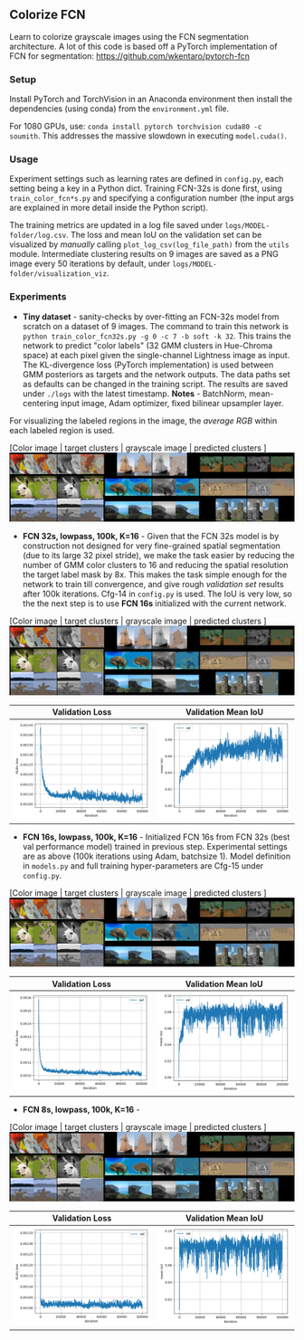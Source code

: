 ## Colorize FCN

Learn to colorize grayscale images using the FCN segmentation architecture. 
A lot of this code is based off a PyTorch implementation of FCN for segmentation: https://github.com/wkentaro/pytorch-fcn

### Setup

Install PyTorch and TorchVision in an Anaconda environment then install the dependencies (using conda) from the `environment.yml` file.

For 1080 GPUs, use: `conda install pytorch torchvision cuda80 -c soumith`.
This addresses the massive slowdown in executing `model.cuda()`.

### Usage

Experiment settings such as learning rates are defined in `config.py`, each setting being a key in a Python dict. Training FCN-32s is done first, using `train_color_fcn*s.py` and specifying a configuration number (the input args are explained in more detail inside the Python script).

The training metrics are updated in a log file saved under `logs/MODEL-folder/log.csv`. The loss and mean IoU on the validation set can be visualized by _manually_ calling `plot_log_csv(log_file_path)` from the `utils` module. Intermediate clustering results on 9 images are saved as a PNG image every 50 iterations by default, under `logs/MODEL-folder/visualization_viz`. 


### Experiments

* **Tiny dataset** - sanity-checks by over-fitting an FCN-32s model from scratch on a dataset of 9 images. The command to train this network is `python train_color_fcn32s.py -g 0 -c 7 -b soft -k 32`. This trains the network to predict "color labels" (32 GMM clusters in Hue-Chroma space) at each pixel given the single-channel Lightness image as input. The KL-divergence loss (PyTorch implementation) is used between GMM posteriors as targets and the network outputs. The data paths set as defaults  can be changed in the training script. The results are saved under `./logs` with the latest timestamp. **Notes** - BatchNorm, mean-centering input image,  Adam optimizer, fixed bilinear upsampler layer. 

For visualizing the labeled regions in the image, the _average RGB_ within each labeled region is used. 

[Color image | target clusters | grayscale image | predicted clusters ]
![viz results tiny](figures/fcn32s-tiny-iter1000.jpg)


* **FCN 32s, lowpass, 100k, K=16** - Given that the FCN 32s model is by construction not designed for very fine-grained spatial segmentation (due to its large 32 pixel stride), we make the task easier by reducing the number of GMM color clusters to 16 and reducing the spatial resolution the target label mask by 8x. This makes the task simple enough for the network to train till convergence, and give rough _validation set_ results after 100k iterations. Cfg-14 in `config.py` is used. The IoU is very low, so the the next step is to use **FCN 16s** initialized with the current network.

[Color image | target clusters | grayscale image | predicted clusters ]
![viz results fcn32s](figures/fcn32s_14_iter100000.jpg)

Validation Loss                       |  Validation Mean IoU
:------------------------------------:|:---------------------------------:
![](figures/fcn32s_c14_val_loss.png)  |  ![](figures/fcn32s_c14_val_mean_iou.png)


* **FCN 16s, lowpass, 100k, K=16** - Initialized FCN 16s from FCN 32s (best val performance model) trained in previous step. Experimental settings are as above (100k iterations using Adam, batchsize 1). Model definition in `models.py` and full training hyper-parameters are Cfg-15 under `config.py`. 

[Color image | target clusters | grayscale image | predicted clusters ]
![viz results fcn16s](figures/fcn16s_c15_iter99950.jpg)

Validation Loss                       |  Validation Mean IoU
:------------------------------------:|:---------------------------------:
![](figures/fcn16s_c15_val_loss.png)  |  ![](figures/fcn16s_c15_val_mean_iou.png)


* **FCN 8s, lowpass, 100k, K=16** -

[Color image | target clusters | grayscale image | predicted clusters ]
![viz results fcn8s](figures/fcn8s_c18_iter99750.jpg)

Validation Loss                       |  Validation Mean IoU
:------------------------------------:|:---------------------------------:
![](figures/fcn8s_c18_val_loss.png)  |  ![](figures/fcn8s_c18_val_mean_iou.png)




